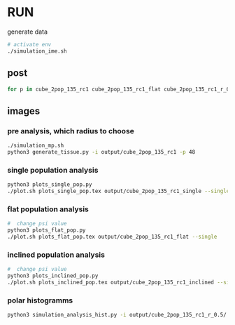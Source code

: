 # RUN

generate data

```sh
# activate env
./simulation_ime.sh
```

## post

```sh
for p in cube_2pop_135_rc1 cube_2pop_135_rc1_flat cube_2pop_135_rc1_r_0.5 cube_2pop_135_rc1_single cube_2pop_135_rep_rc1_flat cube_2pop_135_rep_rc1_inclined cube_2pop_135_rep_rc1_single; do; python3 simulation_post_0.py -i /data/PLI-Group/felix/data/thesis/2_simulation/1_cubes/output/$p -p 48; done
```

## images

### pre analysis, which radius to choose

```sh
./simulation_mp.sh
python3 generate_tissue.py -i output/cube_2pop_135_rc1 -p 48
```

### single population analysis

```sh
python3 plots_single_pop.py
./plot.sh plots_single_pop.tex output/cube_2pop_135_rc1_single --single
```

### flat population analysis

```sh
#  change psi value
python3 plots_flat_pop.py
./plot.sh plots_flat_pop.tex output/cube_2pop_135_rc1_flat --single
```

### inclined population analysis

```sh
#  change psi value
python3 plots_inclined_pop.py
./plot.sh plots_inclined_pop.tex output/cube_2pop_135_rc1_inclined --single
```

### polar histogramms

```sh
python3 simulation_analysis_hist.py -i output/cube_2pop_135_rc1_r_0.5/
```

